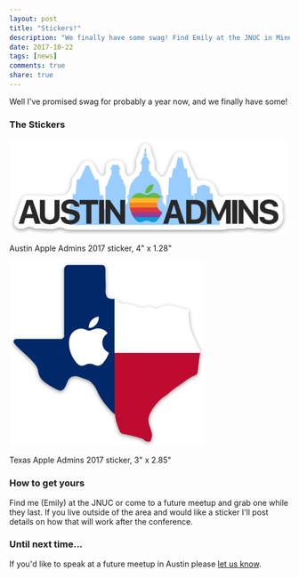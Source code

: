 ```yaml
---
layout: post
title: "Stickers!"
description: "We finally have some swag! Find Emily at the JNUC in Minneapolis next week to grab yours."
date: 2017-10-22
tags: [news]
comments: true
share: true
---
```


Well I've promised swag for probably a year now, and we finally have some! 

### The Stickers

<img src="/assets/images/1225356.png" style="width:500px; max-width:100%;" />

Austin Apple Admins 2017 sticker, 4" x 1.28"

<img src="/assets/images/1225357.png" style="width:350px; max-width:100%;" />

Texas Apple Admins 2017 sticker, 3" x 2.85"

### How to get yours

Find me (Emily) at the JNUC or come to a future meetup and grab one while they last. If you live outside of the area and would like a sticker I'll post details on how that will work after the conference.

### Until next time...

If you'd like to speak at a future meetup in Austin please [let us know](https://goo.gl/forms/SlplkdmkkyKpG7982).
